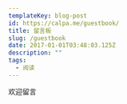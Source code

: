 ```yaml
---
templateKey: blog-post
id: https://calpa.me/guestbook/
title: 留言板
slug: /guestbook
date: 2017-01-01T03:48:03.125Z
description: ""
tags:
  - 阅读
---
```


欢迎留言
